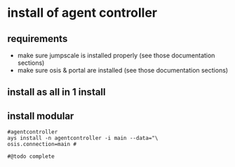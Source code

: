 install of agent controller
===========================

requirements
------------

-   make sure jumpscale is installed properly (see those documentation
    sections)
-   make sure osis & portal are installed (see those documentation
    sections)

install as all in 1 install
---------------------------

install modular
---------------

```shell
#agentcontroller
ays install -n agentcontroller -i main --data="\
osis.connection=main #

#@todo complete
```

